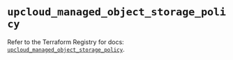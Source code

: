 # `upcloud_managed_object_storage_policy`

Refer to the Terraform Registry for docs: [`upcloud_managed_object_storage_policy`](https://registry.terraform.io/providers/upcloudltd/upcloud/5.2.2/docs/resources/managed_object_storage_policy).
